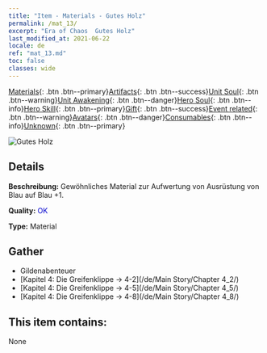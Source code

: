 ```yaml
---
title: "Item - Materials - Gutes Holz"
permalink: /mat_13/
excerpt: "Era of Chaos  Gutes Holz"
last_modified_at: 2021-06-22
locale: de
ref: "mat_13.md"
toc: false
classes: wide
---
```

 [Materials](/ItemsDE/){: .btn .btn--primary}[Artifacts](/ItemsDE/Artifacts/){: .btn .btn--success}[Unit Soul](/ItemsDE/UnitSoul/){: .btn .btn--warning}[Unit Awakening](/ItemsDE/UnitAwakening/){: .btn .btn--danger}[Hero Soul](/ItemsDE/HeroSoul/){: .btn .btn--info}[Hero Skill](/ItemsDE/HeroSkill/){: .btn .btn--primary}[Gift](/ItemsDE/Gift/){: .btn .btn--success}[Event related](/ItemsDE/Events/){: .btn .btn--warning}[Avatars](/ItemsDE/Avatars/){: .btn .btn--danger}[Consumables](/ItemsDE/Consumables/){: .btn .btn--info}[Unknown](/ItemsDE/Unknown/){: .btn .btn--primary}

 ![Gutes Holz](/images/t/i_cailiao_mucai1.png)

## Details
 **Beschreibung:** Gewöhnliches Material zur Aufwertung von Ausrüstung von Blau auf Blau +1.

 **Quality:** <span style="color: #0000CD">OK</span>

 **Type:** Material

## Gather

*    Gildenabenteuer 
*    [Kapitel 4: Die Greifenklippe -> 4-2](/de/Main Story/Chapter 4_2/) 
*    [Kapitel 4: Die Greifenklippe -> 4-5](/de/Main Story/Chapter 4_5/) 
*    [Kapitel 4: Die Greifenklippe -> 4-8](/de/Main Story/Chapter 4_8/) 

## This item contains:

  None


